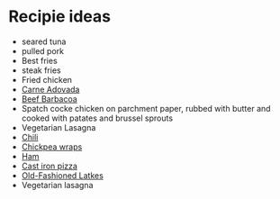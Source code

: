 # Recipie ideas

- seared tuna
- pulled pork
- Best fries
- steak fries
- Fried chicken
- [Carne Adovada](https://www.seriouseats.com/2012/12/the-food-lab-how-to-make-carne-adovada-chili-braised-pork.html)
- [Beef Barbacoa](https://www.seriouseats.com/2012/04/better-than-chipotles-beef-barbacoa-tacos.html)
- Spatch cocke chicken on parchment paper, rubbed with butter and cooked with patates and brussel sprouts
- Vegetarian Lasagna
- [Chili](https://www.seriouseats.com/recipes/2010/01/the-best-chili-recipe.html)
- [Chickpea wraps](https://minimalistbaker.com/spicy-buffalo-chickpea-wraps/)
- [Ham](https://www.seriouseats.com/2014/12/the-food-lab-definitive-guide-to-ham-holiday.html)
- [Cast iron pizza](https://slice.seriouseats.com/2013/01/the-pizza-lab-the-worlds-easiest-pizza-no-knead-no-stretch-pan-pizza.html)
- [Old-Fashioned Latkes](https://www.seriouseats.com/recipes/2011/12/old-fashioned-latkes-chanukah-hanukah-potato-pancakes.html)
- Vegetarian lasagna
